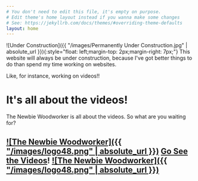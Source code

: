 ```yaml
---
# You don't need to edit this file, it's empty on purpose.
# Edit theme's home layout instead if you wanna make some changes
# See: https://jekyllrb.com/docs/themes/#overriding-theme-defaults
layout: home
---
```

![Under Construction]({{ "/images/Permanently Under Construction.jpg" | absolute_url }}){:style="float: left;margin-top: 2px;margin-right: 7px;"}
This website will always be under construction, because I've got better things to do than spend my time working on websites.

Like, for instance, working on videos!!

# It's all about the videos!

The Newbie Woodworker is all about the videos. So what are you waiting for?

## [![The Newbie Woodworker]({{ "/images/logo48.png" | absolute_url }})](https://youtube.com/c/thenewbiewoodworker) [Go See the Videos](https://youtube.com/c/thenewbiewoodworker)! [![The Newbie Woodworker]({{ "/images/logo48.png" | absolute_url }})](https://youtube.com/c/thenewbiewoodworker)
